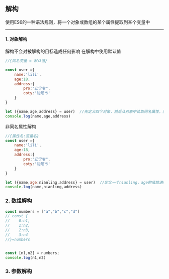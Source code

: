 ## 解构
使用ES6的一种语法规则，将一个对象或数组的某个属性提取到某个变量中
***
#### 1. 对象解构
解构不会对被解构的目标造成任何影响
在解构中使用默认值
```javascript
//{同名变量 = 默认值}

const user ={
    name:'lili',
    age:18,
    address:{
        pro:"辽宁省",
        coty:'沈阳市'
    }
}

let ({name,age,address} = user)  //先定义四个对象，然后从对象中读取同名属性，放到变量中
console.log(name,age,address)

```
非同名属性解构
```javascript
//{属性名:变量名}
const user ={
    name:'lili',
    age:18,
    address:{
        pro:"辽宁省",
        coty:'沈阳市'
    }
}

let ({name,age:nianling,address} = user)  //定义一个nianling，age的值放进nianling中
console.log(name,nianling,address) 

```
### 2. 数组解构
```javascript
const numbers = ["a","b","c","d"]
// const {
//    0:n1,
//    1:n2,
//    2:n3,
//    3:n4
//}=numbers


const [n1,n2] = numbers;
console.log(n1,n2)

```
### 3. 参数解构





